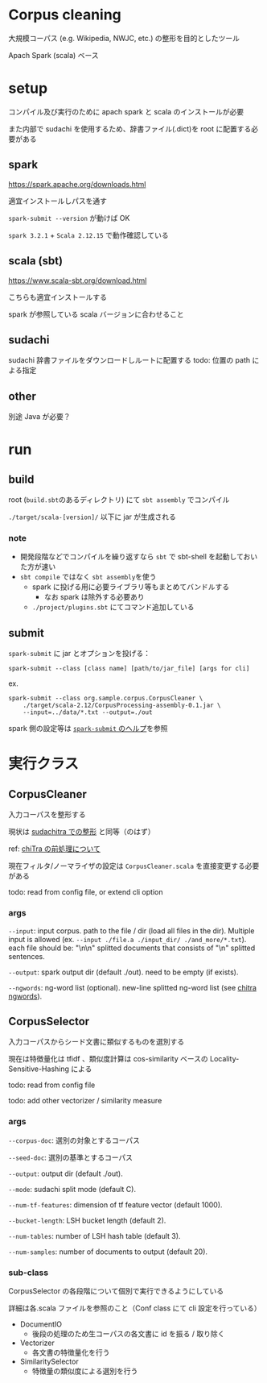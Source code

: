 # Corpus cleaning

大規模コーパス (e.g. Wikipedia, NWJC, etc.) の整形を目的としたツール

Apach Spark (scala) ベース

# setup

コンパイル及び実行のために apach spark と scala のインストールが必要

また内部で sudachi を使用するため、辞書ファイル(.dict)を root に配置する必要がある

## spark

https://spark.apache.org/downloads.html

適宜インストールしパスを通す

`spark-submit --version` が動けば OK

`spark 3.2.1` + `Scala 2.12.15` で動作確認している

## scala (sbt)

https://www.scala-sbt.org/download.html

こちらも適宜インストールする

spark が参照している scala バージョンに合わせること

## sudachi

sudachi 辞書ファイルをダウンロードしルートに配置する
todo: 位置の path による指定

## other

別途 Java が必要？

# run

## build

root (`build.sbt`のあるディレクトリ) にて `sbt assembly` でコンパイル

`./target/scala-[version]/` 以下に jar が生成される

### note

- 開発段階などでコンパイルを繰り返すなら `sbt` で sbt-shell を起動しておいた方が速い
- `sbt compile` ではなく `sbt assembly`を使う
  - spark に投げる用に必要ライブラリ等もまとめてバンドルする
    - なお spark は除外する必要あり
  - `./project/plugins.sbt` にてコマンド追加している

## submit

`spark-submit` に jar とオプションを投げる：

```
spark-submit --class [class name] [path/to/jar_file] [args for cli]
```

ex.

```
spark-submit --class org.sample.corpus.CorpusCleaner \
    ./target/scala-2.12/CorpusProcessing-assembly-0.1.jar \
    --input=../data/*.txt --output=./out
```

spark 側の設定等は [`spark-submit` のヘルプ](https://spark.apache.org/docs/latest/submitting-applications.html)を参照

# 実行クラス

## CorpusCleaner

入力コーパスを整形する

現状は [sudachitra での整形](https://github.com/WorksApplications/SudachiTra/tree/main/pretraining/bert#2-preprocessing-corpus-cleaning) と同等（のはず）

ref: [chiTra の前処理について](https://docs.google.com/document/d/1colWQgSc22rzLHKdCH78BgtRLydGMZX-D-FAT6rD8iY/edit#heading=h.msy5fu9l7egn)

現在フィルタ/ノーマライザの設定は `CorpusCleaner.scala` を直接変更する必要がある

todo: read from config file, or extend cli option

### args

`--input`: input corpus. path to the file / dir (load all files in the dir). Multiple input is allowed (ex. `--input ./file.a ./input_dir/ ./and_more/*.txt`).
each file should be: "\n\n" splitted documents that consists of "\n" splitted sentences.

`--output`: spark output dir (default ./out). need to be empty (if exists).

`--ngwords`: ng-word list (optional). new-line splitted ng-word list (see [chitra ngwords](https://github.com/WorksApplications/SudachiTra/blob/main/pretraining/bert/resources/ng_words.txt)).

## CorpusSelector

入力コーパスからシード文書に類似するものを選別する

現在は特徴量化は tfidf 、類似度計算は cos-similarity ベースの Locality-Sensitive-Hashing による

todo: read from config file

todo: add other vectorizer / similarity measure

### args

`--corpus-doc`: 選別の対象とするコーパス

`--seed-doc`: 選別の基準とするコーパス

`--output`: output dir (default ./out).

`--mode`: sudachi split mode (default C).

`--num-tf-features`: dimension of tf feature vector (default 1000).

`--bucket-length`: LSH bucket length (default 2).

`--num-tables`: number of LSH hash table (default 3).

`--num-samples`: number of documents to output (default 20).

### sub-class

CorpusSelector の各段階について個別で実行できるようにしている

詳細は各.scala ファイルを参照のこと（Conf class にて cli 設定を行っている）

- DocumentIO
  - 後段の処理のため生コーパスの各文書に id を振る / 取り除く
- Vectorizer
  - 各文書の特徴量化を行う
- SimilaritySelector
  - 特徴量の類似度による選別を行う
